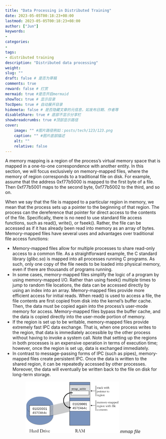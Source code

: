 ```yaml
---
title: "Data Processing in Distributed Training"
date: 2023-05-05T00:18:23+08:00
lastmod: 2023-05-05T00:18:23+08:00
author: ["Jun"]
keywords: 
- 
categories: 
- 
tags: 
- distributed training
description: "Distributed data processing"
weight:
slug: ""
draft: false # 是否为草稿
comments: true
reward: false # 打赏
mermaid: true #是否开启mermaid
showToc: true # 显示目录
TocOpen: true # 自动展开目录
hidemeta: false # 是否隐藏文章的元信息，如发布日期、作者等
disableShare: true # 底部不显示分享栏
showbreadcrumbs: true #顶部显示路径
cover:
    image: "" #图片路径例如：posts/tech/123/123.png
    caption: "" #图片底部描述
    alt: ""
    relative: false
---
```



A memory mapping is a region of the process’s virtual memory space that is mapped in a one-to-one correspondence with another entity. In this section, we will focus exclusively on memory-mapped files, where the memory of region corresponds to a traditional file on disk. For example, assume that the address 0xf77b5000 is mapped to the first byte of a file. Then 0xf77b5001 maps to the second byte, 0xf77b5002 to the third, and so on.

When we say that the file is mapped to a particular region in memory, we mean that the process sets up a pointer to the beginning of that region. The process can the dereference that pointer for direct access to the contents of the file. Specifically, there is no need to use standard file access functions, such as read(), write(), or fseek(). Rather, the file can be accessed as if it has already been read into memory as an array of bytes. Memory-mapped files have several uses and advantages over traditional file access functions:

- Memory-mapped files allow for multiple processes to share read-only access to a common file. As a straightforward example, the C standard library (glibc.so) is mapped into all processes running C programs. As such, only one copy of the file needs to be loaded into physical memory, even if there are thousands of programs running.
- In some cases, memory-mapped files simplify the logic of a program by using memory-mapped I/O. Rather than using fseek() multiple times to jump to random file locations, the data can be accessed directly by using an index into an array.
Memory-mapped files provide more efficient access for initial reads. When read() is used to access a file, the file contents are first copied from disk into the kernel’s buffer cache. Then, the data must be copied again into the process’s user-mode memory for access. Memory-mapped files bypass the buffer cache, and the data is copied directly into the user-mode portion of memory.
- If the region is set up to be writable, memory-mapped files provide extremely fast IPC data exchange. That is, when one process writes to the region, that data is immediately accessible by the other process without having to invoke a system call. Note that setting up the regions in both processes is an expensive operation in terms of execution time; however, once the region is set up, data is exchanged immediately.
- In contrast to message-passing forms of IPC (such as pipes), memory-mapped files create persistent IPC. Once the data is written to the shared region, it can be repeatedly accessed by other processes. Moreover, the data will eventually be written back to the file on disk for long-term storage.

<p align="center">
    <img alt="flat sharp minimum" src="images/mmap.png" width="60%" height=auto/> 
    <em>mmap file</em>
    <br>
</p>